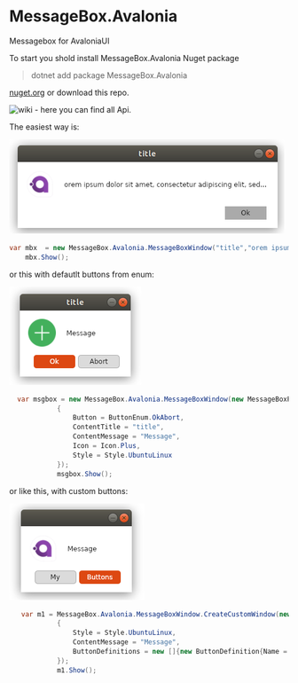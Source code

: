 # MessageBox.Avalonia

Messagebox for AvaloniaUI

To start you shold install MessageBox.Avalonia Nuget package 
>   dotnet add package MessageBox.Avalonia 

[nuget.org](https://www.nuget.org/packages/MessageBox.Avalonia/)
or download this repo.

![wiki](https://gitlab.com/maindlab/messagebox.avalonia/wikis/home) - here you can find all Api.



The easiest way is:

![](Images/Screenshot_from_2019-08-23_16-05-14.png)

```cs
var mbx  = new MessageBox.Avalonia.MessageBoxWindow("title","orem ipsum dolor sit amet, consectetur adipiscing elit, sed...");
    mbx.Show();
```

or this with defautlt buttons from enum:

![](Images/Screenshot_from_2019-08-23_16-39-27.png)

```cs
  var msgbox = new MessageBox.Avalonia.MessageBoxWindow(new MessageBoxParams
            {
                Button = ButtonEnum.OkAbort,
                ContentTitle = "title",
                ContentMessage = "Message",
                Icon = Icon.Plus,
                Style = Style.UbuntuLinux
            });
            msgbox.Show();
```

or like this, with custom buttons:

![](Images/Screenshot_from_2019-08-23_16-23-57.png)

```cs
   var m1 = MessageBox.Avalonia.MessageBoxWindow.CreateCustomWindow(new MessageBoxCustomParams
            {
                Style = Style.UbuntuLinux,
                ContentMessage = "Message",
                ButtonDefinitions = new []{new ButtonDefinition{Name = "My"},new ButtonDefinition{Name = "Buttons",Type = ButtonType.Colored} }
            });
            m1.Show();
```

